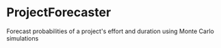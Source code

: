 # ProjectForecaster
Forecast probabilities of a project's effort and duration using Monte Carlo simulations
